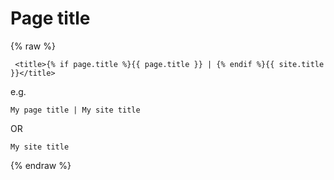 # Page title

{% raw %}

```liquid
 <title>{% if page.title %}{{ page.title }} | {% endif %}{{ site.title }}</title>
```

e.g.

```
My page title | My site title
```

OR

```
My site title
```

{% endraw %}
